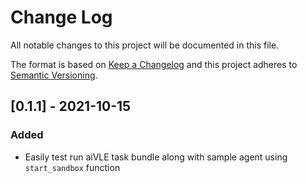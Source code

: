 # Change Log
All notable changes to this project will be documented in this file.
 
The format is based on [Keep a Changelog](http://keepachangelog.com/)
and this project adheres to [Semantic Versioning](http://semver.org/).

## [0.1.1] - 2021-10-15

### Added
- Easily test run aiVLE task bundle along with sample agent using `start_sandbox` function
